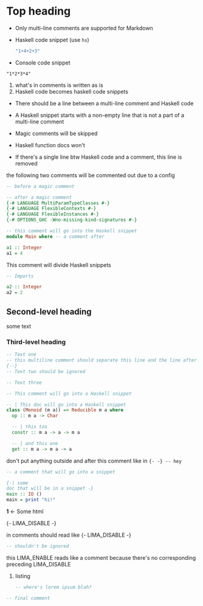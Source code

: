 # Top heading

- Only multi-line comments are supported for Markdown

- Haskell code snippet (use `hs`)

    ```hs
    "1+4+2+3"
    ```

- Console code snippet

```console
"1*2*3*4"
```

1. what's in comments is written as is
2. Haskell code becomes haskell code snippets

- There should be a line between a multi-line comment and Haskell code

- A Haskell snippet starts with a non-empty line that is not a part of a multi-line comment

- Magic comments will be skipped

- Haskell function docs won't

- If there's a single line btw Haskell code and a comment, this line is removed

the following two comments will be commented out due to a config
<!-- first special comment -->
<!-- second special comment -->

```haskell
-- before a magic comment
```

<!-- FOURMOLU_DISABLE -->

```haskell
-- after a magic comment
{-# LANGUAGE MultiParamTypeClasses #-}
{-# LANGUAGE FlexibleContexts #-}
{-# LANGUAGE FlexibleInstances #-}
{-# OPTIONS_GHC -Wno-missing-kind-signatures #-}
```

<!-- FOURMOLU_ENABLE -->

```haskell
-- this comment will go into the Haskell snippet
module Main where -- a comment after

a1 :: Integer
a1 = 4
```

This comment will divide Haskell snippets

```haskell
-- Imports

a2 :: Integer
a2 = 2
```

## Second-level heading

some text

### Third-level heading

```haskell
-- Text one
-- this multiline comment should separate this line and the line after the comment
{--}
-- Text two should be ignored
```
<!-- LIMA_DISABLE
-- Text two to ignore
some :: String
some = "code to ignore"

LIMA_ENABLE -->

```haskell
-- Text three

-- This comment will go into a Haskell snippet

-- | This doc will go into a Haskell snippet
class (Monoid (m a)) => Reducible m a where
  op :: m a -> Char

  -- | this too
  constr :: m a -> a -> m a

  -- | and this one
  get :: m a -> m a -> a
```

don't put anything outside and after this comment like in `{- -} -- hey`

```haskell
-- a comment that will go into a snippet
```

<!-- FOURMOLU_DISABLE -->

```haskell
{-| some 
doc that will be in a snippet -}
main :: IO ()
main = print "hi!"
```

<!-- FOURMOLU_ENABLE -->

<b name="fn_laws">1</b> <- Some html

{- LIMA_DISABLE -}

in comments should read like {- LIMA_DISABLE -}
<!-- LIMA_DISABLE

-- Some text

LIMA_ENABLE -->

```haskell
-- shouldn't be ignored
```

this LIMA_ENABLE reads like a comment because there's no corresponding
preceding LIMA_DISABLE

<!-- LIMA_INDENT 4 -->

1. listing

    ```haskell
    -- where's lorem ipsum blah?
    ```

<!-- LIMA_DEDENT -->

```haskell
-- final comment
```
